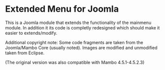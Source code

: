 # Extended Menu for Joomla

This is a Joomla module that extends the functionality of the mainmenu module. In addition it its code is completly redesigned which should make it easier to extends/modify.

Additional copyright note:
Some code fragments are taken from the Joomla/Mambo Core (usually noted).
Images are modified and unmodified taken from Eclipse.

(The original version was also compatible with Mambo 4.5.1-4.5.2.3)
